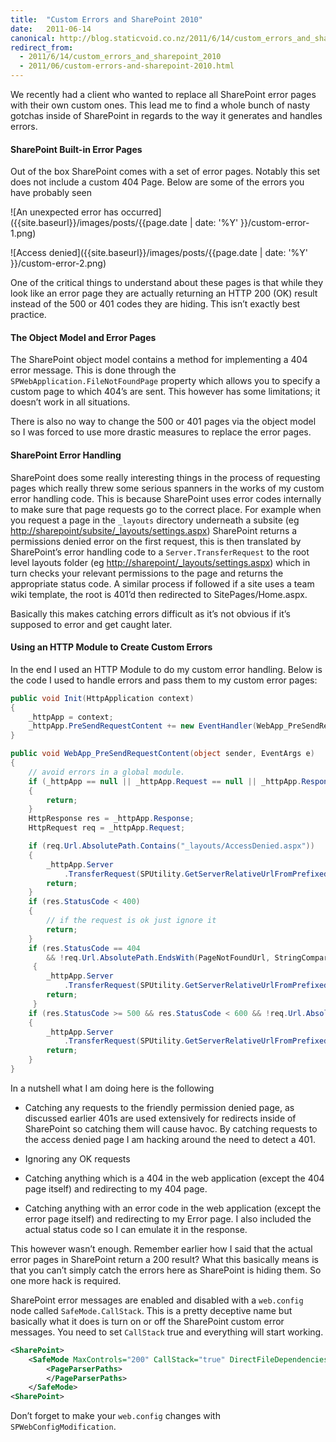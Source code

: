 ```yaml
---
title:  "Custom Errors and SharePoint 2010"
date:   2011-06-14
canonical: http://blog.staticvoid.co.nz/2011/6/14/custom_errors_and_sharepoint_2010
redirect_from:
  - 2011/6/14/custom_errors_and_sharepoint_2010
  - 2011/06/custom-errors-and-sharepoint-2010.html
---
```

We recently had a client who wanted to replace all SharePoint error pages with their own custom ones. This lead me to find a whole bunch of nasty gotchas inside of SharePoint in regards to the way it generates and handles errors.

#### SharePoint Built-in Error Pages

Out of the box SharePoint comes with a set of error pages. Notably this set does not include a custom 404 Page. Below are some of the errors you have probably seen

![An unexpected error has occurred]({{site.baseurl}}/images/posts/{{page.date | date: '%Y' }}/custom-error-1.png)

![Access denied]({{site.baseurl}}/images/posts/{{page.date | date: '%Y' }}/custom-error-2.png)

One of the critical things to understand about these pages is that while they look like an error page they are actually returning an HTTP 200 (OK) result instead of the 500 or 401 codes they are hiding. This isn’t exactly best practice.

#### The Object Model and Error Pages

The SharePoint object model contains a method for implementing a 404 error message. This is done through the `SPWebApplication.FileNotFoundPage` property which allows you to specify a custom page to which 404’s are sent. This however has some limitations; it doesn’t work in all situations.

There is also no way to change the 500 or 401 pages via the object model so I was forced to use more drastic measures to replace the error pages.

<h4>SharePoint Error Handling</h4>

SharePoint does some really interesting things in the process of requesting pages which really threw some serious spanners in the works of my custom error handling code. This is because SharePoint uses error codes internally to make sure that page requests go to the correct place. For example when you request a page in the `_layouts` directory underneath a subsite (eg [http://sharepoint/subsite/_layouts/settings.aspx](#)) SharePoint returns a permissions denied error on the first request, this is then translated by SharePoint’s error handling code to a `Server.TransferRequest` to the root level layouts folder (eg [http://sharepoint/_layouts/settings.aspx](#)) which in turn checks your relevant permissions to the page and returns the appropriate status code. A similar process if followed if a site uses a team wiki template, the root is 401’d then redirected to SitePages/Home.aspx.

Basically this makes catching errors difficult as it’s not obvious if it’s supposed to error and get caught later.

#### Using an HTTP Module to Create Custom Errors

In the end I used an HTTP Module to do my custom error handling. Below is the code I used to handle errors and pass them to my custom error pages:

``` csharp
public void Init(HttpApplication context)
{
	_httpApp = context;
	_httpApp.PreSendRequestContent += new EventHandler(WebApp_PreSendRequestContent);
}

public void WebApp_PreSendRequestContent(object sender, EventArgs e)
{
	// avoid errors in a global module.
	if (_httpApp == null || _httpApp.Request == null || _httpApp.Response == null)
	{
		return;
	}
	HttpResponse res = _httpApp.Response;
	HttpRequest req = _httpApp.Request;

	if (req.Url.AbsolutePath.Contains("_layouts/AccessDenied.aspx"))
	{
	 	_httpApp.Server
			.TransferRequest(SPUtility.GetServerRelativeUrlFromPrefixedUrl("~site/" + AccessDeniedUrl));
		return;
	}
	if (res.StatusCode < 400)
	{
		// if the request is ok just ignore it
		return;
	}
	if (res.StatusCode == 404
		&& !req.Url.AbsolutePath.EndsWith(PageNotFoundUrl, StringComparison.InvariantCultureIgnoreCase))
	 {
	 	_httpApp.Server
			.TransferRequest(SPUtility.GetServerRelativeUrlFromPrefixedUrl("~site/" + PageNotFoundUrl));
		return;
	 }
	if (res.StatusCode >= 500 && res.StatusCode < 600 && !req.Url.AbsolutePath.EndsWith(ErrorUrl, StringComparison.InvariantCultureIgnoreCase))
	{
		_httpApp.Server
			.TransferRequest(SPUtility.GetServerRelativeUrlFromPrefixedUrl("~site/" + ErrorUrl + "?statuscode=" + res.StatusCode));
		return;
	}
}
```

In a nutshell what I am doing here is the following

* Catching any requests to the friendly permission denied page, as discussed earlier 401s are used extensively for redirects inside of SharePoint so catching them will cause havoc. By catching requests to the access denied page I am hacking around the need to detect a 401.

* Ignoring any OK requests

* Catching anything which is a 404 in the web application (except the 404 page itself) and redirecting to my 404 page.

* Catching anything with an error code in the web application (except the error page itself) and redirecting to my Error page. I also included the actual status code so I can emulate it in the response.

This however wasn’t enough. Remember earlier how I said that the actual error pages in SharePoint return a 200 result? What this basically means is that you can’t simply catch the errors here as SharePoint is hiding them. So one more hack is required.

SharePoint error messages are enabled and disabled with a `web.config` node called `SafeMode.CallStack`. This is a pretty deceptive name but basically what it does is turn on or off the SharePoint custom error messages. You need to set `CallStack` true and everything will start working.


``` xml
<SharePoint>
	<SafeMode MaxControls="200" CallStack="true" DirectFileDependencies="10" TotalFileDependencies="50" AllowPageLevelTrace="false">
		<PageParserPaths>
		</PageParserPaths>
	</SafeMode>
<SharePoint>
```

Don’t forget to make your `web.config` changes with `SPWebConfigModification`.
